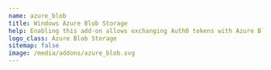 ```yaml
---
name: azure_blob
title: Windows Azure Blob Storage
help: Enabling this add-on allows exchanging Auth0 tokens with Azure Blob Storage Shared Access Signature tokens that can be used to call their APIs.
logo_class: Azure Blob Storage
sitemap: false
image: /media/addons/azure_blob.svg
---
```

